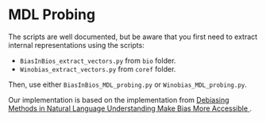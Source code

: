 # MDL Probing

The scripts are well documented, but be aware that you first need to extract internal representations using the scripts:

* ``BiasInBios_extract_vectors.py`` from ``bio`` folder.
* ``Winobias_extract_vectors.py`` from ``coref`` folder.

Then, use either ``BiasInBios_MDL_probing.py`` or ``Winobias_MDL_probing.py``.

Our implementation is based on the implementation from [Debiasing Methods in Natural Language Understanding Make Bias More Accessible
](https://arxiv.org/abs/2109.04095).